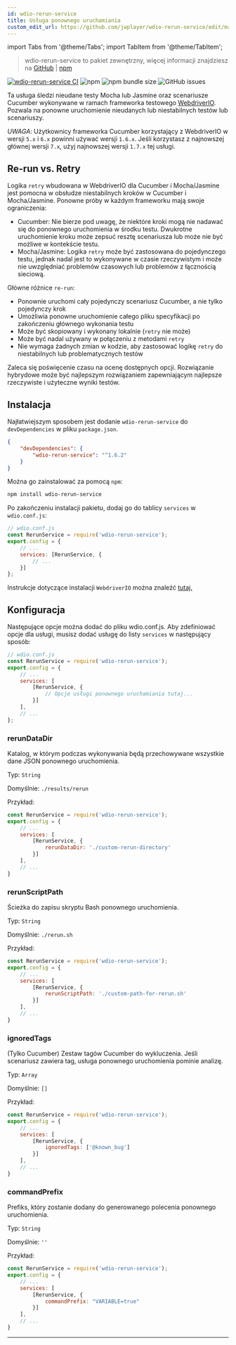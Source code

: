 ```yaml
---
id: wdio-rerun-service
title: Usługa ponownego uruchamiania
custom_edit_url: https://github.com/jwplayer/wdio-rerun-service/edit/master/README.md
---
```


import Tabs from '@theme/Tabs';
import TabItem from '@theme/TabItem';

> wdio-rerun-service to pakiet zewnętrzny, więcej informacji znajdziesz na [GitHub](https://github.com/jwplayer/wdio-rerun-service) | [npm](https://www.npmjs.com/package/wdio-rerun-service)

[![wdio-rerun-service CI](https://github.com/webdriverio-community/wdio-rerun-service/actions/workflows/node.js.yml/badge.svg)](https://github.com/webdriverio-community/wdio-rerun-service/actions/workflows/node.js.yml)
![npm](https://img.shields.io/npm/dm/wdio-rerun-service)
![npm bundle size](https://img.shields.io/bundlephobia/min/wdio-rerun-service)
![GitHub issues](https://img.shields.io/github/issues/webdriverio-community/wdio-rerun-service)

Ta usługa śledzi nieudane testy Mocha lub Jasmine oraz scenariusze Cucumber wykonywane w ramach frameworka testowego [WebdriverIO](https://webdriver.io). Pozwala na ponowne uruchomienie nieudanych lub niestabilnych testów lub scenariuszy.

_UWAGA_: Użytkownicy frameworka Cucumber korzystający z WebdriverIO w wersji `5.x` i `6.x` powinni używać wersji `1.6.x`. Jeśli korzystasz z najnowszej głównej wersji `7.x`, użyj najnowszej wersji `1.7.x` tej usługi.

## Re-run vs. Retry

Logika `retry` wbudowana w WebdriverIO dla Cucumber i Mocha/Jasmine jest pomocna w obsłudze niestabilnych kroków w Cucumber i Mocha/Jasmine. Ponowne próby w każdym frameworku mają swoje ograniczenia:
* Cucumber: Nie bierze pod uwagę, że niektóre kroki mogą nie nadawać się do ponownego uruchomienia w środku testu. Dwukrotne uruchomienie kroku może zepsuć resztę scenariusza lub może nie być możliwe w kontekście testu.
* Mocha/Jasmine: Logika `retry` może być zastosowana do pojedynczego testu, jednak nadal jest to wykonywane w czasie rzeczywistym i może nie uwzględniać problemów czasowych lub problemów z łącznością sieciową.

Główne różnice `re-run`:
* Ponownie uruchomi cały pojedynczy scenariusz Cucumber, a nie tylko pojedynczy krok
* Umożliwia ponowne uruchomienie całego pliku specyfikacji po zakończeniu głównego wykonania testu
* Może być skopiowany i wykonany lokalnie (`retry` nie może)
* Może być nadal używany w połączeniu z metodami `retry`
* Nie wymaga żadnych zmian w kodzie, aby zastosować logikę `retry` do niestabilnych lub problematycznych testów

Zaleca się poświęcenie czasu na ocenę dostępnych opcji. Rozwiązanie hybrydowe może być najlepszym rozwiązaniem zapewniającym najlepsze rzeczywiste i użyteczne wyniki testów.

## Instalacja

Najłatwiejszym sposobem jest dodanie `wdio-rerun-service` do `devDependencies` w pliku `package.json`.

```json
{
    "devDependencies": {
        "wdio-rerun-service": "^1.6.2"
    }
}
```

Można go zainstalować za pomocą `npm`:

```bash
npm install wdio-rerun-service
```

Po zakończeniu instalacji pakietu, dodaj go do tablicy `services` w `wdio.conf.js`:

```js
// wdio.conf.js
const RerunService = require('wdio-rerun-service');
export.config = {
    // ...
    services: [RerunService, {
        // ...
    }]
};
```

Instrukcje dotyczące instalacji `WebdriverIO` można znaleźć [tutaj.](https://webdriver.io/docs/gettingstarted.html)

## Konfiguracja

Następujące opcje można dodać do pliku wdio.conf.js. Aby zdefiniować opcje dla usługi, musisz dodać usługę do listy `services` w następujący sposób:

```js
// wdio.conf.js
const RerunService = require('wdio-rerun-service');
export.config = {
    // ...
    services: [
        [RerunService, {
            // Opcje usługi ponownego uruchamiania tutaj...
        }]
    ],
    // ...
};
```

### rerunDataDir
Katalog, w którym podczas wykonywania będą przechowywane wszystkie dane JSON ponownego uruchomienia.

Typ: `String`

Domyślnie: `./results/rerun`

Przykład:
```js
const RerunService = require('wdio-rerun-service');
export.config = {
    // ...
    services: [
        [RerunService, {
            rerunDataDir: './custom-rerun-directory'
        }]
    ],
    // ...
}
```

### rerunScriptPath
Ścieżka do zapisu skryptu Bash ponownego uruchomienia.

Typ: `String`

Domyślnie: `./rerun.sh`

Przykład:
```js
const RerunService = require('wdio-rerun-service');
export.config = {
    // ...
    services: [
        [RerunService, {
            rerunScriptPath: './custom-path-for-rerun.sh'
        }]
    ],
    // ...
}
```

### ignoredTags
(Tylko Cucumber) Zestaw tagów Cucumber do wykluczenia. Jeśli scenariusz zawiera tag, usługa ponownego uruchomienia pominie analizę.

Typ: `Array`

Domyślnie: `[]`

Przykład:
```js
const RerunService = require('wdio-rerun-service');
export.config = {
    // ...
    services: [
        [RerunService, {
            ignoredTags: ['@known_bug']
        }]
    ],
    // ...
}
```

### commandPrefix
Prefiks, który zostanie dodany do generowanego polecenia ponownego uruchomienia.

Typ: `String`

Domyślnie: `''`

Przykład:
```js
const RerunService = require('wdio-rerun-service');
export.config = {
    // ...
    services: [
        [RerunService, {
            commandPrefix: "VARIABLE=true"
        }]
    ],
    // ...
}
```
----